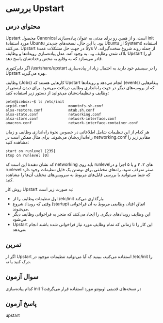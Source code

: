 # بررسی Upstart

## محتوای درس

‏Upstart محصول Canonical است‌، و از همین رو برای مدتی به عنوان پیاده‌سازی init مورد استفادهٔ
Ubuntu بود. با این حال‌، نسخه‌های جدید‌تر Ubuntu از Systemd استفاده می‌کنند. Upstart
در جهت حل مشکلات عمدهٔ Sys V از جمله روند شروع سخت‌گیرانه‌، بلاک شدن وظایف و… به
وجود آمد. مدل پیاده‌سازی رویداد‌ها و وظایف Upstart او را قادر می‌سازد که به وقایع
به محض رخدادشان پاسخ دهد.

اگر دایرکتوری ‎/usr/share/upstart را در سیستم خود دارید به احتمال زیاد از
پیاده‌سازی Upstart بهره می‌گیرید.

وظایف (Jobs) کار‌هایی هستند که Upstart انجام می‌دهد و رویداد‌ها (events) پیغام‌هایی
که از پروسه‌های دیگر در جهت راه‌اندازی وظایف دریافت می‌شود. برای دیدن لیستی از
وظایف و تنظیمات‌شان می‌توانید از دستور زیر استفاده کنید:

```
pete@icebox:~$ ls /etc/init
acpid.conf                   mountnfs.sh.conf
alsa-restore.conf            mtab.sh.conf
alsa-state.conf              networking.conf
alsa-store.conf              network-interface.conf
anacron.conf                 network-interface-container.conf
```

هر کدام از این تنظیمات شامل اطلاعاتی در خصوص نحوهٔ راه‌اندازی وظایف و زمان راه‌اندازی‌شان می‌شوند.
برای مثال ممکن است در networking.conf مقادیر زیر را مشاهده کنید:

```
start on runlevel [235]
stop on runlevel [0]
```

که نشان دهندهٔ این است که networking باید روی runlevel‌های ۲، ۳ و یا ۵ اجرا و در
runlevel صفر متوقف شود. راه‌های مختلفی برای نوشتن یک فایل تنظیمات وجود دارد که
شما می‌توانید با بررسی فایل‌های مربوط به سرویس‌های مختلف آن‌ها را مشاهده کنید.

روش کار Upstart به صورت زیر است:

- اول تنظیمات وظایف را از ‎/etc/init بارگذاری می‌کند.
- وقتی که رویداد شروع (startup) اتفاق افتاد‌، وظایفی مربوط به آن فراخوانی می‌شوند.
- این وظایف رویداد‌های دیگری را ایجاد می‌کنند که منجر به فراخوانی وظایف دیگر می‌شود.
- Upstart این کار را تا زمانی که تمام وظایفِ مورد نیاز فراخوانی شده باشند انجام می‌دهد.

## تمرین

اگر از Upstart استفاده می‌کنید‌، ببینید که آیا می‌توانید تنظیمات موجود در ‎/etc/init را درک کنید یا نه.

## سوال آزمون

کدام پیاده‌سازی init در نسخه‌های قدیمی اوبونتو مورد استفاده قرار می‌گرفت؟

## پاسخ آزمون

upstart
